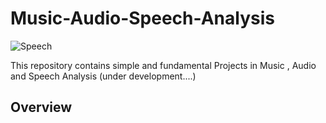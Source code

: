 # Music-Audio-Speech-Analysis
![Speech](https://github.com/Aliarcher/Music-Audio-Speech-Analysis/assets/53465519/2de3dabf-7c65-4290-bf16-5ef5762caa7b)

This repository contains simple and fundamental Projects in Music , Audio and Speech Analysis (under development....)
## Overview
